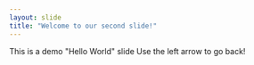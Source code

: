 ```yaml
---
layout: slide
title: "Welcome to our second slide!"
---
```

This is a demo "Hello World" slide
Use the left arrow to go back!

